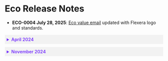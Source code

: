 # Eco Release Notes

* **ECO-0004 July 28, 2025**: [Eco value email](eco/tutorials/monthly-value-report) updated with Flexera logo and standards.

<details style="background:#f2f2f2; padding:6px; margin:10px 0px 0px 0px">
 <summary markdown="span" style="color:#7632FE; font-weight:600">April 2024</summary>

  <div style="padding-left:16px">

  * **ECO-0003 April 15, 2025**: Enhancements and new onboarding for Eco Google Cloud:
     * The [new onboarding process](eco/getting-started/connect-gc-account) lets you grant Eco read-only permission to your Google Cloud environment for data analysis and ingestion.
     * You can [view Google Cloud savings data](eco/gcp-tutorials/view-your-savings), such as total committed use discount savings, current monthly commitment, and month-to-date (MTD) savings.
     * You can also see a [detailed visualization](eco/gcp-tutorials/view-your-savings) of your committed use discount savings in the savings over time graph. It includes filters for resource-based and spend-based committed use discounts. This gives you a comprehensive view of your savings.

</div>
</details>

<details style="background:#f2f2f2; padding:6px; margin:10px 0px 0px 0px">
 <summary markdown="span" style="color:#7632FE; font-weight:600">November 2024</summary>

  <div style="padding-left:16px">

   * **ECO-0002 November 27, 2024**: You can now view the following Effective Savings Rate (ESR is a FinOps metric that measures the actual ROI of cloud discount instruments) data in the Eco console:
  
     * EC2 ESR
     * Non-EC2 ESR
     * EC2 ESR with Spot
   
     You can also view the:

      * ESR graph, which displays the ESR data in more detail.
      * Effective Cost and Waste graph, which displays the effective hourly cost (actual incurred cost with upfront costs distributed) and waste over the last 120 days. Costs are displayed across the three main purchase options and any unused commitments.
      * Utilization Over Time graph, which displays the combined utilization of reserved instances and savings plans.
  
     [Learn more](eco/tutorials/view-your-savings).


   * **ECO-0001 November 5, 2024**: The new Ocean integration for Eco allows you to use spot instances more consistently and optimize your savings. [Learn more](eco/tutorials/ocean-int).

 </div>
 </details>
